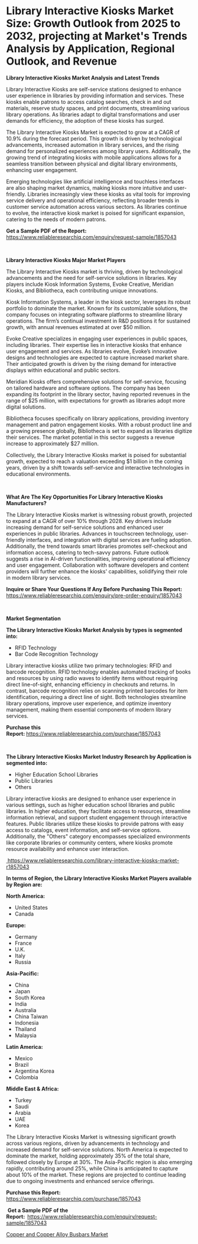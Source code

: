 <p><h1>Library Interactive Kiosks Market Size: Growth Outlook from 2025 to 2032, projecting at Market's Trends Analysis by Application, Regional Outlook, and Revenue</h1></p><p><strong>Library Interactive Kiosks Market Analysis and Latest Trends</strong></p>
<p><p>Library Interactive Kiosks are self-service stations designed to enhance user experience in libraries by providing information and services. These kiosks enable patrons to access catalog searches, check in and out materials, reserve study spaces, and print documents, streamlining various library operations. As libraries adapt to digital transformations and user demands for efficiency, the adoption of these kiosks has surged.</p><p>The Library Interactive Kiosks Market is expected to grow at a CAGR of 10.9% during the forecast period. This growth is driven by technological advancements, increased automation in library services, and the rising demand for personalized experiences among library users. Additionally, the growing trend of integrating kiosks with mobile applications allows for a seamless transition between physical and digital library environments, enhancing user engagement.</p><p>Emerging technologies like artificial intelligence and touchless interfaces are also shaping market dynamics, making kiosks more intuitive and user-friendly. Libraries increasingly view these kiosks as vital tools for improving service delivery and operational efficiency, reflecting broader trends in customer service automation across various sectors. As libraries continue to evolve, the interactive kiosk market is poised for significant expansion, catering to the needs of modern patrons.</p></p>
<p><strong>Get a Sample PDF of the Report:&nbsp;</strong> <a href="https://www.reliableresearchiq.com/enquiry/request-sample/1857043?utm_campaign=3296&utm_medium=2&utm_source=Github&utm_content=ia&utm_term=27032025&utm_id=library-interactive-kiosks">https://www.reliableresearchiq.com/enquiry/request-sample/1857043</a></p>
<p>&nbsp;</p>
<p><strong>Library Interactive Kiosks Major Market Players</strong></p>
<p><p>The Library Interactive Kiosks market is thriving, driven by technological advancements and the need for self-service solutions in libraries. Key players include Kiosk Information Systems, Evoke Creative, Meridian Kiosks, and Bibliotheca, each contributing unique innovations.</p><p>Kiosk Information Systems, a leader in the kiosk sector, leverages its robust portfolio to dominate the market. Known for its customizable solutions, the company focuses on integrating software platforms to streamline library operations. The firm’s continual investment in R&D positions it for sustained growth, with annual revenues estimated at over $50 million.</p><p>Evoke Creative specializes in engaging user experiences in public spaces, including libraries. Their expertise lies in interactive kiosks that enhance user engagement and services. As libraries evolve, Evoke’s innovative designs and technologies are expected to capture increased market share. Their anticipated growth is driven by the rising demand for interactive displays within educational and public sectors.</p><p>Meridian Kiosks offers comprehensive solutions for self-service, focusing on tailored hardware and software options. The company has been expanding its footprint in the library sector, having reported revenues in the range of $25 million, with expectations for growth as libraries adopt more digital solutions.</p><p>Bibliotheca focuses specifically on library applications, providing inventory management and patron engagement kiosks. With a robust product line and a growing presence globally, Bibliotheca is set to expand as libraries digitize their services. The market potential in this sector suggests a revenue increase to approximately $27 million.</p><p>Collectively, the Library Interactive Kiosks market is poised for substantial growth, expected to reach a valuation exceeding $1 billion in the coming years, driven by a shift towards self-service and interactive technologies in educational environments.</p></p>
<p>&nbsp;</p>
<p><strong>What Are The Key Opportunities For Library Interactive Kiosks Manufacturers?</strong></p>
<p><p>The Library Interactive Kiosks market is witnessing robust growth, projected to expand at a CAGR of over 10% through 2028. Key drivers include increasing demand for self-service solutions and enhanced user experiences in public libraries. Advances in touchscreen technology, user-friendly interfaces, and integration with digital services are fueling adoption. Additionally, the trend towards smart libraries promotes self-checkout and information access, catering to tech-savvy patrons. Future outlook suggests a rise in AI-driven functionalities, improving operational efficiency and user engagement. Collaboration with software developers and content providers will further enhance the kiosks' capabilities, solidifying their role in modern library services.</p></p>
<p><strong>Inquire or Share Your Questions If Any Before Purchasing This Report:</strong> <a href="https://www.reliableresearchiq.com/enquiry/pre-order-enquiry/1857043?utm_campaign=3296&utm_medium=2&utm_source=Github&utm_content=ia&utm_term=27032025&utm_id=library-interactive-kiosks">https://www.reliableresearchiq.com/enquiry/pre-order-enquiry/1857043</a></p>
<p>&nbsp;</p>
<p><strong>Market Segmentation</strong></p>
<p><strong>The Library Interactive Kiosks Market Analysis by types is segmented into:</strong></p>
<p><ul><li>RFID Technology</li><li>Bar Code Recognition Technology</li></ul></p>
<p><p>Library interactive kiosks utilize two primary technologies: RFID and barcode recognition. RFID technology enables automated tracking of books and resources by using radio waves to identify items without requiring direct line-of-sight, enhancing efficiency in checkouts and returns. In contrast, barcode recognition relies on scanning printed barcodes for item identification, requiring a direct line of sight. Both technologies streamline library operations, improve user experience, and optimize inventory management, making them essential components of modern library services.</p></p>
<p><strong>Purchase this Report:&nbsp;</strong><a href="https://www.reliableresearchiq.com/purchase/1857043?utm_campaign=3296&utm_medium=2&utm_source=Github&utm_content=ia&utm_term=27032025&utm_id=library-interactive-kiosks">https://www.reliableresearchiq.com/purchase/1857043</a></p>
<p>&nbsp;</p>
<p><strong>The Library Interactive Kiosks Market Industry Research by Application is segmented into:</strong></p>
<p><ul><li>Higher Education School Libraries</li><li>Public Libraries</li><li>Others</li></ul></p>
<p><p>Library interactive kiosks are designed to enhance user experience in various settings, such as higher education school libraries and public libraries. In higher education, they facilitate access to resources, streamline information retrieval, and support student engagement through interactive features. Public libraries utilize these kiosks to provide patrons with easy access to catalogs, event information, and self-service options. Additionally, the "Others" category encompasses specialized environments like corporate libraries or community centers, where kiosks promote resource availability and enhance user interaction.</p></p>
<p><a href="https://www.reliableresearchiq.com/library-interactive-kiosks-market-r1857043?utm_campaign=3296&utm_medium=2&utm_source=Github&utm_content=ia&utm_term=27032025&utm_id=library-interactive-kiosks">&nbsp;https://www.reliableresearchiq.com/library-interactive-kiosks-market-r1857043</a></p>
<p><strong>In terms of Region, the Library Interactive Kiosks Market Players available by Region are:</strong></p>
<p>
    <p> <strong> North America: </strong>
        <ul>
            <li>United States</li>
            <li>Canada</li>
        </ul>
        </p> 
    <p> <strong> Europe: </strong>
        <ul>
            <li>Germany</li>
            <li>France</li>
            <li>U.K.</li>
            <li>Italy</li>
            <li>Russia</li>
        </ul>
        </p> 
    <p> <strong> Asia-Pacific: </strong>
        <ul>
            <li>China</li>
            <li>Japan</li>
            <li>South Korea</li>
            <li>India</li>
            <li>Australia</li>
            <li>China Taiwan</li>
            <li>Indonesia</li>
            <li>Thailand</li>
            <li>Malaysia</li>
        </ul>
        </p> 
    <p> <strong> Latin America: </strong>
        <ul>
            <li>Mexico</li>
            <li>Brazil</li>
            <li>Argentina Korea</li>
            <li>Colombia</li>
        </ul>
        </p> 
    <p> <strong> Middle East & Africa: </strong>
        <ul>
            <li>Turkey</li>
            <li>Saudi</li>
            <li>Arabia</li>
            <li>UAE</li>
            <li>Korea</li>
        </ul>
    </p>
    </p>
<p><p>The Library Interactive Kiosks Market is witnessing significant growth across various regions, driven by advancements in technology and increased demand for self-service solutions. North America is expected to dominate the market, holding approximately 35% of the total share, followed closely by Europe at 30%. The Asia-Pacific region is also emerging rapidly, contributing around 25%, while China is anticipated to capture about 10% of the market. These regions are projected to continue leading due to ongoing investments and enhanced service offerings.</p></p>
<p><strong>Purchase this Report: </strong><a href="https://www.reliableresearchiq.com/purchase/1857043?utm_campaign=3296&utm_medium=2&utm_source=Github&utm_content=ia&utm_term=27032025&utm_id=library-interactive-kiosks">https://www.reliableresearchiq.com/purchase/1857043</a></p>
<p>&nbsp;<strong>Get a Sample PDF of the Report:&nbsp;&nbsp;</strong><a href="https://www.reliableresearchiq.com/enquiry/request-sample/1857043?utm_campaign=3296&utm_medium=2&utm_source=Github&utm_content=ia&utm_term=27032025&utm_id=library-interactive-kiosks">https://www.reliableresearchiq.com/enquiry/request-sample/1857043</a></p>
<p><strong></strong></p>
<p><p><a href="https://github.com/alejnaouare/Market-Research-Report-List-1/blob/main/copper-and-copper-alloy-busbars-market.md?utm_campaign=3296&utm_medium=2&utm_source=Github&utm_content=ia&utm_term=27032025&utm_id=library-interactive-kiosks">Copper and Copper Alloy Busbars Market</a></p></p>
